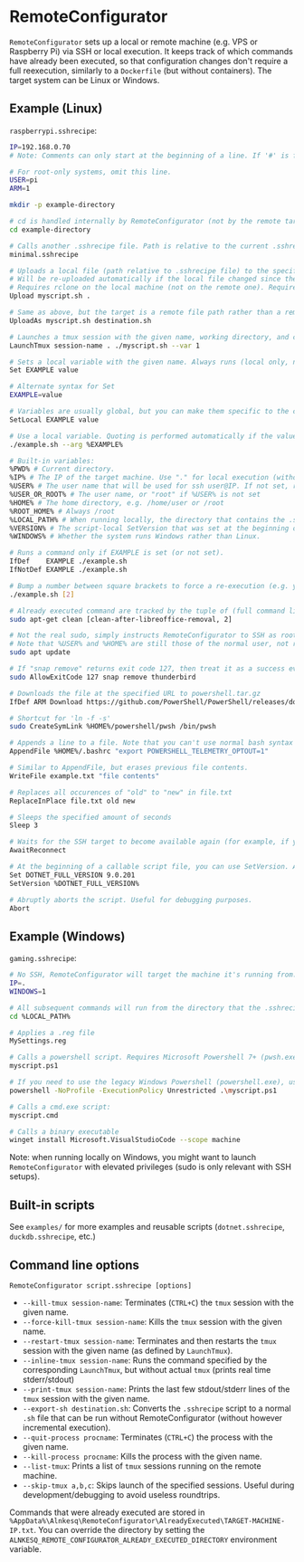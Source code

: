 # RemoteConfigurator

`RemoteConfigurator` sets up a local or remote machine (e.g. VPS or Raspberry Pi) via SSH or local execution.
It keeps track of which commands have already been executed, so that configuration changes don't require a full reexecution, similarly to a `Dockerfile` (but without containers).
The target system can be Linux or Windows.

## Example (Linux)

`raspberrypi.sshrecipe`:
```bash
IP=192.168.0.70
# Note: Comments can only start at the beginning of a line. If '#' is found later, it will be considered part of the arguments.

# For root-only systems, omit this line.
USER=pi
ARM=1

mkdir -p example-directory

# cd is handled internally by RemoteConfigurator (not by the remote target's Bash). It's always "executed" and doesn't require any network roundtrips.
cd example-directory

# Calls another .sshrecipe file. Path is relative to the current .sshrecipe.
minimal.sshrecipe

# Uploads a local file (path relative to .sshrecipe file) to the specified remote directory (path relative to the remote current directory). If extension is .sh, chmod +x is automatically executed.
# Will be re-uploaded automatically if the local file changed since the previous execution.
# Requires rclone on the local machine (not on the remote one). Requires a .ssh/id_ed25519 private key on the local machine.
Upload myscript.sh .

# Same as above, but the target is a remote file path rather than a remote directory path.
UploadAs myscript.sh destination.sh

# Launches a tmux session with the given name, working directory, and command (if a session with the same name doesn't already exist). Always runs, unless --skip-tmux is used.
LaunchTmux session-name . ./myscript.sh --var 1

# Sets a local variable with the given name. Always runs (local only, no network roundtrips). These are *not* environment variables.
Set EXAMPLE value

# Alternate syntax for Set
EXAMPLE=value

# Variables are usually global, but you can make them specific to the current script. Once the currently called script returns to the caller, the caller will see its intact previous variables.
SetLocal EXAMPLE value

# Use a local variable. Quoting is performed automatically if the value requires quoting. RemoteConfigurator uses Windows-style variable substitution (%name%), to clarify that expansion is done locally be RemoteConfigurator, not remotely by Bash.
./example.sh --arg %EXAMPLE%

# Built-in variables:
%PWD% # Current directory.
%IP% # The IP of the target machine. Use "." for local execution (without SSH).
%USER% # The user name that will be used for ssh user@IP. If not set, root@IP will be used.
%USER_OR_ROOT% # The user name, or "root" if %USER% is not set
%HOME% # The home directory, e.g. /home/user or /root
%ROOT_HOME% # Always /root
%LOCAL_PATH% # When running locally, the directory that contains the .sshrecipe file.
%VERSION% # The script-local SetVersion that was set at the beginning of a callable script.
%WINDOWS% # Whether the system runs Windows rather than Linux.

# Runs a command only if EXAMPLE is set (or not set).
IfDef    EXAMPLE ./example.sh
IfNotDef EXAMPLE ./example.sh

# Bump a number between square brackets to force a re-execution (e.g. you tweaked some environmental context that causes a re-execution to be necessary)
./example.sh [2]

# Already executed command are tracked by the tuple of (full command line, current directory, remote machine, bump version), but if this is not enough (e.g. the same identical command must be re-executed multiple times at different points of the script), then you can add a nickname to the command, which contributes to the identification tuple.
sudo apt-get clean [clean-after-libreoffice-removal, 2]

# Not the real sudo, simply instructs RemoteConfigurator to SSH as root for this instruction rather than the usual %USER%
# Note that %USER% and %HOME% are still those of the normal user, not root.
sudo apt update

# If "snap remove" returns exit code 127, then treat it as a success even if it's non-zero. Comma separated.
sudo AllowExitCode 127 snap remove thunderbird 

# Downloads the file at the specified URL to powershell.tar.gz
IfDef ARM Download https://github.com/PowerShell/PowerShell/releases/download/v7.4.5/powershell-7.4.5-linux-arm64.tar.gz powershell.tar.gz [download-powershell, 6]

# Shortcut for 'ln -f -s'
sudo CreateSymLink %HOME%/powershell/pwsh /bin/pwsh

# Appends a line to a file. Note that you can't use normal bash syntax or pipe redirections, unless you wrap it in bash -c "script" as a single argument.
AppendFile %HOME%/.bashrc "export POWERSHELL_TELEMETRY_OPTOUT=1"

# Similar to AppendFile, but erases previous file contents.
WriteFile example.txt "file contents"

# Replaces all occurences of "old" to "new" in file.txt
ReplaceInPlace file.txt old new

# Sleeps the specified amount of seconds
Sleep 3

# Waits for the SSH target to become available again (for example, if your previous command was a sudo reboot). In such case, to avoid race conditions with the shutdown, you might want to Sleep a few seconds anyways before the AwaitReconnect.
AwaitReconnect

# At the beginning of a callable script file, you can use SetVersion. All the commands in this script will be keyed by the specified string, so that if you bump that version, the whole callable script will be reexecuted.
Set DOTNET_FULL_VERSION 9.0.201
SetVersion %DOTNET_FULL_VERSION%

# Abruptly aborts the script. Useful for debugging purposes.
Abort

```

## Example (Windows)

`gaming.sshrecipe`:
```bash
# No SSH, RemoteConfigurator will target the machine it's running from.
IP=.
WINDOWS=1

# All subsequent commands will run from the directory that the .sshrecipe file resides in (otherwise the default would be "C:\Users\YourName" for consistency with SSH)
cd %LOCAL_PATH%

# Applies a .reg file
MySettings.reg

# Calls a powershell script. Requires Microsoft Powershell 7+ (pwsh.exe).
myscript.ps1

# If you need to use the legacy Windows Powershell (powershell.exe), use instead:
powershell -NoProfile -ExecutionPolicy Unrestricted .\myscript.ps1

# Calls a cmd.exe script:
myscript.cmd

# Calls a binary executable
winget install Microsoft.VisualStudioCode --scope machine
```

Note: when running locally on Windows, you might want to launch `RemoteConfigurator` with elevated privileges (sudo is only relevant with SSH setups).

## Built-in scripts
See `examples/` for more examples and reusable scripts (`dotnet.sshrecipe`, `duckdb.sshrecipe`, etc.)

## Command line options

`RemoteConfigurator script.sshrecipe [options]`

* `--kill-tmux session-name`: Terminates (`CTRL+C`) the `tmux` session with the given name.
* `--force-kill-tmux session-name`: Kills the `tmux` session with the given name.
* `--restart-tmux session-name`: Terminates and then restarts the `tmux` session with the given name (as defined by `LaunchTmux`).
* `--inline-tmux session-name`: Runs the command specified by the corresponding `LaunchTmux`, but without actual `tmux` (prints real time stderr/stdout)
* `--print-tmux session-name`: Prints the last few stdout/stderr lines of the `tmux` session with the given name.
* `--export-sh destination.sh`: Converts the `.sshrecipe` script to a normal `.sh` file that can be run without RemoteConfigurator (without however incremental execution).
* `--quit-process procname`: Terminates (`CTRL+C`) the process with the given name.
* `--kill-process procname`: Kills the process with the given name.
* `--list-tmux`: Prints a list of `tmux` sessions running on the remote machine.
* `--skip-tmux a,b,c`: Skips launch of the specified sessions. Useful during development/debugging to avoid useless roundtrips.

Commands that were already executed are stored in `%AppData%\Alnkesq\RemoteConfigurator\AlreadyExecuted\TARGET-MACHINE-IP.txt`. You can override the directory by setting the `ALNKESQ_REMOTE_CONFIGURATOR_ALREADY_EXECUTED_DIRECTORY` environment variable.